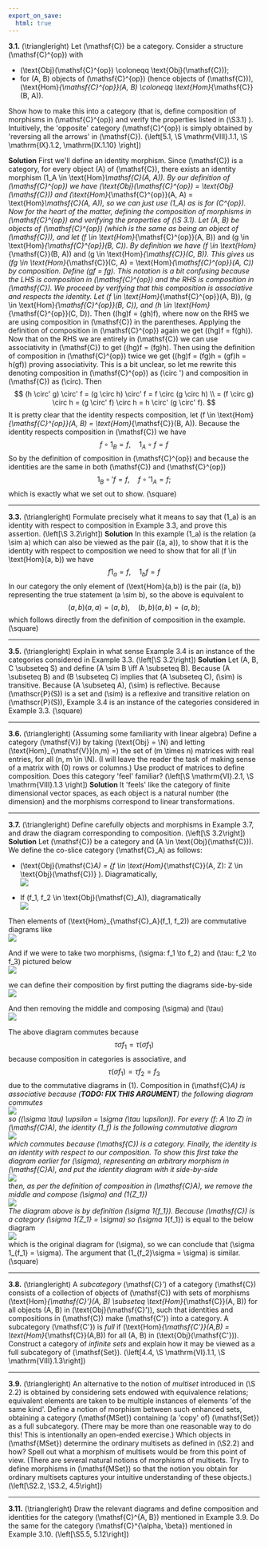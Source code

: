 ```yaml
---
export_on_save:
  html: true
---
```

<style>
.katex-display { overflow: auto hidden }
img {display: block; margin: 0 auto;}
</style>
**3.1.** \(\triangleright\) Let \(\mathsf{C}\) be a category. Consider a structure \(\mathsf{C}^{op}\) with
* \(\text{Obj}(\mathsf{C}^{op}) \coloneqq \text{Obj}(\mathsf{C})\);
* for \(A, B\) objects of \(\mathsf{C}^{op}\) (hence objects of \(\mathsf{C}\)), \(\text{Hom}_{\mathsf{C}^{op}}(A, B) \coloneqq \text{Hom}_{\mathsf{C}}(B, A)\).

Show how to make this into a category (that is, define composition of morphisms in \(\mathsf{C}^{op}\) and verify the properties listed in \(\S3.1\) ).
Intuitively, the 'opposite' category \(\mathsf{C}^{op}\) is simply obtained by 'reversing all the arrows' in \(\mathsf{C}\). \(\left[5.1, \S \mathrm{VIII}.1.1, \S \mathrm{IX}.1.2, \mathrm{IX.1.10} \right]\)

**Solution**
First we'll define an identity morphism. Since \(\mathsf{C}\) is a category, for every object \(A\) of \(\mathsf{C}\), there exists an identity morphism \(1_A \in \text{Hom}_\mathsf{C}(A, A)\). By our definition of \(\mathsf{C}^{op}\) we have \(\text{Obj}(\mathsf{C}^{op}) = \text{Obj}(\mathsf{C})\) and \(\text{Hom}_{\mathsf{C}^{op}}(A, A) = \text{Hom}_\mathsf{C}(A, A)\), so we can just use \(1_A\) as is for \(C^{op}\).
Now for the heart of the matter, defining the composition of morphisms in \(\mathsf{C}^{op}\) and verifying the properties of \(\S 3.1\). Let \(A, B\) be objects of \(\mathsf{C}^{op}\) (which is the same as being an object of \(\mathsf{C}\)), and let \(f \in \text{Hom}_{\mathsf{C}^{op}}(A, B)\) and \(g \in \text{Hom}_{\mathsf{C}^{op}}(B, C)\). By definition we have \(f \in \text{Hom}_{\mathsf{C}}(B, A)\) and \(g \in \text{Hom}_{\mathsf{C}}(C, B)\). This gives us \(fg \in \text{Hom}_{\mathsf{C}}(C, A) = \text{Hom}_{\mathsf{C}^{op}}(A, C)\) by composition. Define \(gf = fg\). This notation is a bit confusing because the LHS is composition in \(\mathsf{C}^{op}\) and the RHS is composition in \(\mathsf{C}\). We proceed by verifying that this composition is associative and respects the identity.
Let \(f \in \text{Hom}_{\mathsf{C}^{op}}(A, B)\), \(g \in \text{Hom}_{\mathsf{C}^{op}}(B, C)\), and \(h \in \text{Hom}_{\mathsf{C}^{op}}(C, D)\). Then \((hg)f = (gh)f\), where now on the RHS we are using composition in \(\mathsf{C}\) in the parentheses. Applying the definition of composition in \(\mathsf{C}^{op}\) again we get \((hg)f = f(gh)\). Now that on the RHS we are entirely in \(\mathsf{C}\) we can use associativity in \(\mathsf{C}\) to get \((hg)f = (fg)h\). Then using the definition of composition in \(\mathsf{C}^{op}\) twice we get \((hg)f = (fg)h = (gf)h = h(gf)\) proving associativity.
This is a bit unclear, so let me rewrite this denoting composition in \(\mathsf{C}^{op}\) as \(\circ '\) and composition in \(\mathsf{C}\) as \(\circ\). Then
$$
(h \circ' g) \circ' f = (g \circ h) \circ' f = f \circ (g \circ h) \\
 = (f \circ g) \circ h = (g \circ' f) \circ h = h \circ' (g \circ' f).
$$
It is pretty clear that the identity respects composition, let \(f \in \text{Hom}_{\mathsf{C}^{op}}(A, B) = \text{Hom}_{\mathsf{C}}(B, A)\). Because the identity respects composition in \(\mathsf{C}\) we have
$$
f \circ 1_B = f, \quad 1_A \circ f = f
$$
So by the definition of composition in \(\mathsf{C}^{op}\) and because the identities are the same in both \(\mathsf{C}\) and \(\mathsf{C}^{op}\)
$$
1_B \circ' f = f, \quad f \circ' 1_A = f;
$$
which is exactly what we set out to show. \(\square\)

****
**3.3.** \(\triangleright\) Formulate precisely what it means to say that \(1_a\) is an identity with respect to composition in Example 3.3, and prove this assertion. \(\left[\S 3.2\right]\)
**Solution**
In this example \(1_a\) is the relation \(a \sim a\) which can also be viewed as the pair \((a, a)\), to show that it is the identity with respect to composition we need to show that for all \(f \in \text{Hom}(a, b)\) we have
$$
f1_a = f, \quad 1_bf = f
$$
In our category the only element of \(\text{Hom}(a,b)\) is the pair \((a, b)\) representing the true statement \(a \sim b\), so the above is equivalent to
$$
(a, b) (a, a) = (a, b), \quad (b, b)(a, b) = (a, b);
$$
which follows directly from the definition of composition in the example. \(\square\)
****
**3.5.** \(\triangleright\) Explain in what sense Example 3.4 is an instance of the categories considered in Example 3.3. \(\left[\S 3.2\right]\)
**Solution**
Let \(A, B, C \subseteq S\) and define \(A \sim B \iff A \subseteq B\). Because \(A \subseteq B\) and \(B \subseteq C\) implies that \(A \subseteq C\), \(\sim\) is transitive. Because \(A \subseteq A\), \(\sim\) is reflective. Because \(\mathscr{P}(S)\) is a set and \(\sim\) is a reflexive and transitive relation on \(\mathscr{P}(S)\), Example 3.4 is an instance of the categories considered in Example 3.3. \(\square\)
****
**3.6.** \(\triangleright\) (Assuming some familiarity with linear algebra) Define a category \(\mathsf{V}\) by taking \(\text{Obj} = \N\) and letting \(\text{Hom}_{\mathsf{V}}(n,m) =\) the set of \(m \times n\) matrices with real entries, for all \(n, m \in \N\). (I will leave the reader the task of making sense of a matrix with \(0\) rows or columns.) Use product of matrices to define composition. Does this category 'feel' familiar? \(\left[\S \mathrm{VI}.2.1, \S \mathrm{VIII}.1.3 \right]\)
**Solution**
It 'feels' like the category of finite dimensional vector spaces, as each object is a natural number (the dimension) and the morphisms correspond to linear transformations.
****
**3.7.** \(\triangleright\) Define carefully objects and morphisms in Example 3.7, and draw the diagram corresponding to composition. \(\left[\S 3.2\right]\)
**Solution**
Let \(\mathsf{C}\) be a category and \(A \in \text{Obj}(\mathsf{C})\). We define the co-slice category \(\mathsf{C}_A\) as follows:
* \(\text{Obj}(\mathsf{C}_A) = \{f \in \text{Hom}_{\mathsf{C}}(A, Z): Z \in \text{Obj}(\mathsf{C})\} \). Diagramatically,
![](../../assets/2024-12-13-14-34-03.png)

* If \(f_1, f_2 \in \text{Obj}(\mathsf{C}_A)\), diagramatically
![](../../assets/2024-12-13-14-35-03.png)


Then elements of \(\text{Hom}_{\mathsf{C}_A}(f_1, f_2)\) are commutative diagrams like
![](../../assets/2024-12-13-15-51-10.png)

And if we were to take two morphisms, \(\sigma: f_1 \to f_2\) and \(\tau: f_2 \to f_3\) pictured below
![](../../assets/2024-12-13-15-51-56.png)

we can define their composition by first putting the diagrams side-by-side
![](../../assets/2024-12-13-15-52-34.png)

And then removing the middle and composing \(\sigma\) and \(\tau\)
![](../../assets/2024-12-13-15-53-02.png)

The above diagram commutes because 
$$
\tau \sigma f_1 = \tau (\sigma f_1)
$$ 
because composition in categories is associative, and
$$
\tau (\sigma f_1) = \tau f_2 = f_3
$$
due to the commutative diagrams in (1). 
Composition in \(\mathsf{C}_A\) is associative because (**TODO: FIX THIS ARGUMENT**) the following diagram commutes 
![](../../assets/2024-12-13-16-28-21.png)
so \((\sigma \tau) \upsilon = \sigma (\tau \upsilon)\). 
For every \(f: A \to Z\) in \(\mathsf{C}_A\), the identity \(1_f\) is the following commutative diagram
![](../../assets/2024-12-13-16-15-02.png)
which commutes because \(\mathsf{C}\) is a category. 
Finally, the identity is an identity with respect to our composition. To show this first take the diagram earlier for \(\sigma\), representing an arbitrary morphism in \(\mathsf{C}_A\), and put the identity diagram with it side-by-side
![](../../assets/2024-12-13-16-48-31.png)
then, as per the definition of composition in \(\mathsf{C}_A\), we remove the middle and compose \(\sigma\) and \(1_{Z_1}\)
![](../../assets/2024-12-13-16-53-18.png)
The diagram above is by definition \(\sigma 1_{f_1}\). Because \(\mathsf{C}\) is a category \(\sigma 1_{Z_1} = \sigma\) so \(\sigma 1_{f_1}\) is equal to the below diagram
![](../../assets/2024-12-13-16-56-12.png)
which is the original diagram for \(\sigma\), so we can conclude that \(\sigma 1_{f_1} = \sigma\). The argument that \(1_{f_2}\sigma = \sigma\) is similar. \(\square\)
****
**3.8.** \(\triangleright\) A *subcategory* \(\mathsf{C}'\) of a category \(\mathsf{C}\) consists of a collection of objects of \(\mathsf{C}\) with sets of morphisms \(\text{Hom}_{\mathsf{C}'}(A, B) \subseteq \text{Hom}_{\mathsf{C}}(A, B)\) for all objects \(A, B\) in \(\text{Obj}(\mathsf{C}')\), such that identities and compositions in \(\mathsf{C}\) make \(\mathsf{C'}\) into a category. A subcategory \(\mathsf{C'}\) is *full* if \(\text{Hom}_{\mathsf{C'}}(A,B) = \text{Hom}_{\mathsf{C}}(A,B)\) for all \(A, B\) in \(\text{Obj}(\mathsf{C'})\). Construct a category of *infinite sets* and explain how it may be viewed as a full subcategory of \(\mathsf{Set}\). \(\left[4.4, \S \mathrm{VI}.1.1, \S \mathrm{VIII}.1.3\right]\)
****
**3.9.** \(\triangleright\) An alternative to the notion of *multiset* introduced in \(\S 2.2\) is obtained by considering sets endowed with equivalence relations; equivalent elements are taken to be multiple instances of elements 'of the same kind'. Define a notion of morphism between such enhanced sets, obtaining a category \(\mathsf{MSet}\) containing (a 'copy' of) \(\mathsf{Set}\) as a full subcategory. (There may be more than one reasonable way to do this! This is intentionally an open-ended exercise.) Which objects in \(\mathsf{MSet}\) determine the ordinary multisets as defined in \(\S2.2\) and how? Spell out what a morphism of multisets would be from this point of view. (There are several natural notions of morphisms of multisets. Try to define morphisms in \(\mathsf{MSet}\) so that the notion you obtain for ordinary multisets captures your intuitive understanding of these objects.) \(\left[\S2.2, \S3.2, 4.5\right]\)
****
**3.11.** \(\triangleright\) Draw the relevant diagrams and define composition and identities for the category \(\mathsf{C}^{A, B}\) mentioned in Example 3.9. Do the same for the category \(\mathsf{C}^{\alpha, \beta}\) mentioned in Example 3.10. \(\left[\S5.5, 5.12\right]\)